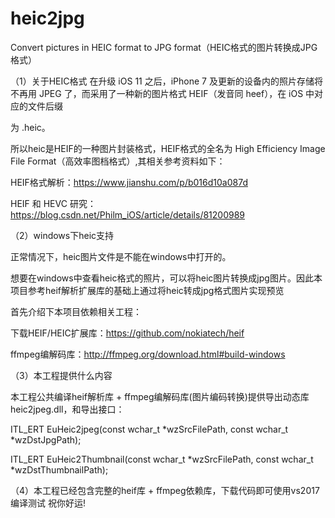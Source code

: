 # heic2jpg

Convert pictures in HEIC format to JPG format（HEIC格式的图片转换成JPG格式）

（1）关于HEIC格式
   在升级 iOS 11 之后，iPhone 7 及更新的设备内的照片存储将不再用 JPEG 了，而采用了一种新的图片格式 HEIF（发音同 heef），在 iOS 中对应的文件后缀
   
 为 .heic。

 所以heic是HEIF的一种图片封装格式，HEIF格式的全名为 High Efficiency Image File Format（高效率图档格式）,其相关参考资料如下：
  
   HEIF格式解析：https://www.jianshu.com/p/b016d10a087d 

   HEIF 和 HEVC 研究：https://blog.csdn.net/Philm_iOS/article/details/81200989
   
（2）windows下heic支持
 
   正常情况下，heic图片文件是不能在windows中打开的。

   想要在windows中查看heic格式的照片，可以将heic图片转换成jpg图片。因此本项目参考heif解析扩展库的基础上通过将heic转成jpg格式图片实现预览

首先介绍下本项目依赖相关工程：

   下载HEIF/HEIC扩展库：https://github.com/nokiatech/heif
   
   ffmpeg编解码库：http://ffmpeg.org/download.html#build-windows
   
（3）本工程提供什么内容
   
   本工程公共编译heif解析库 + ffmpeg编解码库(图片编码转换)提供导出动态库heic2jpeg.dll，和导出接口：
   
   ITL_ERT EuHeic2jpeg(const wchar_t *wzSrcFilePath, const wchar_t *wzDstJpgPath);
   
   ITL_ERT EuHeic2Thumbnail(const wchar_t *wzSrcFilePath, const wchar_t *wzDstThumbnailPath);
   
 
（4）本工程已经包含完整的heif库 + ffmpeg依赖库，下载代码即可使用vs2017编译测试
    祝你好运!
